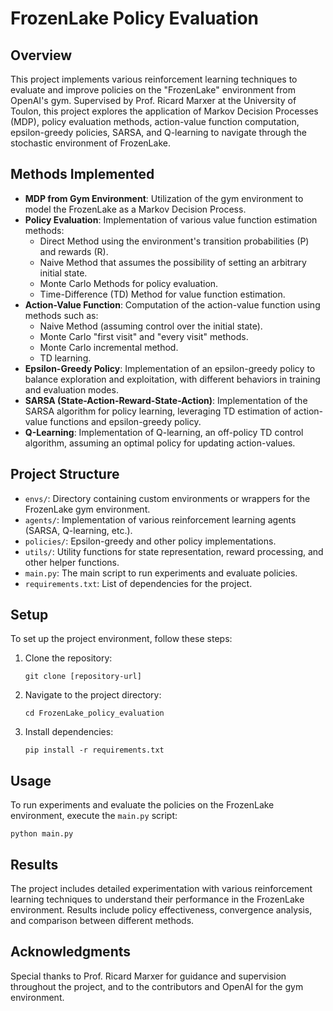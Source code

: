 # FrozenLake Policy Evaluation

## Overview
This project implements various reinforcement learning techniques to evaluate and improve policies on the "FrozenLake" environment from OpenAI's gym. Supervised by Prof. Ricard Marxer at the University of Toulon, this project explores the application of Markov Decision Processes (MDP), policy evaluation methods, action-value function computation, epsilon-greedy policies, SARSA, and Q-learning to navigate through the stochastic environment of FrozenLake.

## Methods Implemented
- **MDP from Gym Environment**: Utilization of the gym environment to model the FrozenLake as a Markov Decision Process.
- **Policy Evaluation**: Implementation of various value function estimation methods:
  - Direct Method using the environment's transition probabilities (P) and rewards (R).
  - Naive Method that assumes the possibility of setting an arbitrary initial state.
  - Monte Carlo Methods for policy evaluation.
  - Time-Difference (TD) Method for value function estimation.
- **Action-Value Function**: Computation of the action-value function using methods such as:
  - Naive Method (assuming control over the initial state).
  - Monte Carlo "first visit" and "every visit" methods.
  - Monte Carlo incremental method.
  - TD learning.
- **Epsilon-Greedy Policy**: Implementation of an epsilon-greedy policy to balance exploration and exploitation, with different behaviors in training and evaluation modes.
- **SARSA (State-Action-Reward-State-Action)**: Implementation of the SARSA algorithm for policy learning, leveraging TD estimation of action-value functions and epsilon-greedy policy.
- **Q-Learning**: Implementation of Q-learning, an off-policy TD control algorithm, assuming an optimal policy for updating action-values.

## Project Structure
- `envs/`: Directory containing custom environments or wrappers for the FrozenLake gym environment.
- `agents/`: Implementation of various reinforcement learning agents (SARSA, Q-learning, etc.).
- `policies/`: Epsilon-greedy and other policy implementations.
- `utils/`: Utility functions for state representation, reward processing, and other helper functions.
- `main.py`: The main script to run experiments and evaluate policies.
- `requirements.txt`: List of dependencies for the project.

## Setup
To set up the project environment, follow these steps:

1. Clone the repository:
   ```
   git clone [repository-url]
   ```
2. Navigate to the project directory:
   ```
   cd FrozenLake_policy_evaluation
   ```
3. Install dependencies:
   ```
   pip install -r requirements.txt
   ```

## Usage
To run experiments and evaluate the policies on the FrozenLake environment, execute the `main.py` script:
```
python main.py
```

## Results
The project includes detailed experimentation with various reinforcement learning techniques to understand their performance in the FrozenLake environment. Results include policy effectiveness, convergence analysis, and comparison between different methods.

## Acknowledgments
Special thanks to Prof. Ricard Marxer for guidance and supervision throughout the project, and to the contributors and OpenAI for the gym environment.
